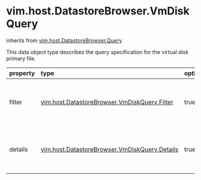 vim.host.DatastoreBrowser.VmDiskQuery
=====================================
inherits from [vim.host.DatastoreBrowser.Query](docs/vim.host.DatastoreBrowser.Query.md)


This data object type describes the query specification for the virtual disk   primary file.

| property | type | optional | priv | desc |
|:---------|:-----|:---------|:-----|:-----|
| filter | [vim.host.DatastoreBrowser.VmDiskQuery.Filter](vim.host.DatastoreBrowser.VmDiskQuery.Filter.md "vim.host.DatastoreBrowser.VmDiskQuery.Filter") | true | None | The filter specification for the virtual disk primary file query. |
| details | [vim.host.DatastoreBrowser.VmDiskQuery.Details](vim.host.DatastoreBrowser.VmDiskQuery.Details.md "vim.host.DatastoreBrowser.VmDiskQuery.Details") | true | None | Details specification for the virtual disk primary file query. |


